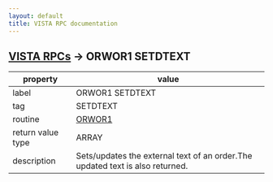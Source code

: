 ```yaml
---
layout: default
title: VISTA RPC documentation
---
```




## [VISTA RPCs](TableOfContent.md) &#8594; ORWOR1 SETDTEXT 

 property | value 
--- | --- 
 label | ORWOR1 SETDTEXT
 tag | SETDTEXT
 routine | [ORWOR1](http://code.osehra.org/dox/Routine_ORWOR1_source.html)
 return value type | ARRAY
 description | Sets/updates the external text of an order.The updated text is also returned.